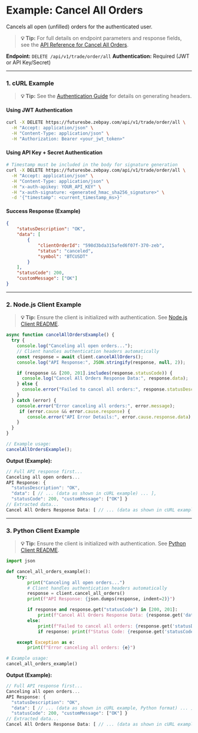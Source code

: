 # Example: Cancel All Orders

Cancels all open (unfilled) orders for the authenticated user.

> **💡 Tip:** For full details on endpoint parameters and response fields, see the [API Reference for Cancel All Orders](../../api-reference/private-endpoints/trade.md#cancel-all-orders).

**Endpoint:** `DELETE /api/v1/trade/order/all`
**Authentication:** Required (JWT or API Key/Secret)

-----

### 1. cURL Example

> **💡 Tip:** See the [Authentication Guide](../../api-reference/authentication.md) for details on generating headers.

#### Using JWT Authentication

```bash
curl -X DELETE https://futuresbe.zebpay.com/api/v1/trade/order/all \
  -H "Accept: application/json" \
  -H "Content-Type: application/json" \
  -H "Authorization: Bearer <your_jwt_token>"
```

#### Using API Key + Secret Authentication

```bash
# Timestamp must be included in the body for signature generation
curl -X DELETE https://futuresbe.zebpay.com/api/v1/trade/order/all \
  -H "Accept: application/json" \
  -H "Content-Type: application/json" \
  -H "x-auth-apikey: YOUR_API_KEY" \
  -H "x-auth-signature: <generated_hmac_sha256_signature>" \
  -d '{"timestamp": <current_timestamp_ms>}'
```

#### Success Response (Example)

```json
{
    "statusDescription": "OK",
    "data": [
        {
            "clientOrderId": "598d3bda315afed6f07f-370-zeb",
            "status": "canceled",
            "symbol": "BTCUSDT"
        }
    ],
    "statusCode": 200,
    "customMessage": ["OK"]
}
```

-----

### 2\. Node.js Client Example

> **💡 Tip:** Ensure the client is initialized with authentication. See [Node.js Client README](../../clients/rest-http/node/README.md).

```javascript
async function cancelAllOrdersExample() {
  try {
    console.log("Canceling all open orders...");
    // Client handles authentication headers automatically
    const response = await client.cancelAllOrders();
    console.log("API Response:", JSON.stringify(response, null, 2));

    if (response && [200, 201].includes(response.statusCode)) {
      console.log("Cancel All Orders Response Data:", response.data);
    } else {
      console.error("Failed to cancel all orders:", response.statusDescription);
    }
  } catch (error) {
    console.error("Error canceling all orders:", error.message);
     if (error.cause && error.cause.response) {
        console.error("API Error Details:", error.cause.response.data);
    }
  }
}

// Example usage:
cancelAllOrdersExample();
```

**Output (Example):**

```js
// Full API response first...
Canceling all open orders...
API Response: {
  "statusDescription": "OK",
  "data": [ // ... (data as shown in cURL example) ... ],
  "statusCode": 200, "customMessage": ["OK"] }
// Extracted data...
Cancel All Orders Response Data: [ // ... (data as shown in cURL example) ... ]
```

-----

### 3\. Python Client Example

> **💡 Tip:** Ensure the client is initialized with authentication. See [Python Client README](../../clients/rest-http/python/README.md).

```python
import json

def cancel_all_orders_example():
    try:
        print("Canceling all open orders...")
        # Client handles authentication headers automatically
        response = client.cancel_all_orders()
        print(f"API Response: {json.dumps(response, indent=2)}")

        if response and response.get("statusCode") in [200, 201]:
            print(f"Cancel All Orders Response Data: {response.get('data')}")
        else:
            print(f"Failed to cancel all orders: {response.get('statusDescription')}")
            if response: print(f"Status Code: {response.get('statusCode')}")

    except Exception as e:
        print(f"Error canceling all orders: {e}")

# Example usage:
cancel_all_orders_example()
```

**Output (Example):**

```js
// Full API response first...
Canceling all open orders...
API Response: {
  "statusDescription": "OK",
  "data": [ // ... (data as shown in cURL example, Python format) ... ],
  "statusCode": 200, "customMessage": ["OK"] }
// Extracted data...
Cancel All Orders Response Data: [ // ... (data as shown in cURL example, Python format) ... ]
```
